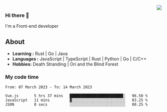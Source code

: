 <img align='right' src="https://github-readme-stats.vercel.app/api?username=strugglebak&show_icons=true">

### Hi there 👋

I'm a Front-end developer

## About

-  **Learning :** Rust | Go | Java
-  **Languages :** JavaScript | TypeScript | Rust | Python | Go | C/C++
-  **Hobbies:** Death Stranding | Ori and the Blind Forest

### My code time

<!--START_SECTION:waka-->

```text
From: 07 March 2023 - To: 14 March 2023

Vue.js       5 hrs 37 mins   ████████████████████████░   96.50 %
JavaScript   11 mins         ▓░░░░░░░░░░░░░░░░░░░░░░░░   03.25 %
JSON         0 secs          ░░░░░░░░░░░░░░░░░░░░░░░░░   00.25 %
```

<!--END_SECTION:waka-->
